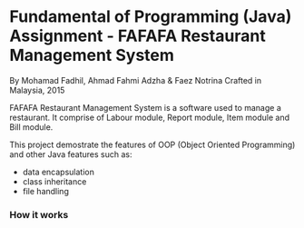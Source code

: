 Fundamental of Programming (Java) Assignment - FAFAFA Restaurant Management System
=======================================
By Mohamad Fadhil, Ahmad Fahmi Adzha & Faez Notrina
Crafted in Malaysia, 2015

FAFAFA Restaurant Management System is a software used to manage a restaurant. It comprise of Labour module, Report module, Item module and Bill module.

This project demostrate the features of OOP (Object Oriented Programming) and other Java features such as:
- data encapsulation
- class inheritance
- file handling

### How it works
